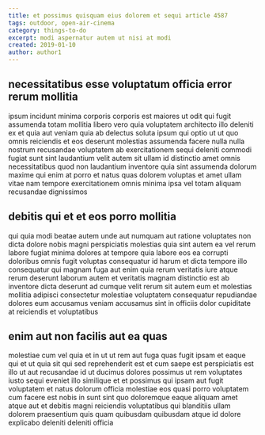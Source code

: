 ```yaml
---
title: et possimus quisquam eius dolorem et sequi article 4587
tags: outdoor, open-air-cinema
category: things-to-do
excerpt: modi aspernatur autem ut nisi at modi
created: 2019-01-10
author: author1
---
```


## necessitatibus esse voluptatum officia error rerum mollitia

ipsum incidunt minima corporis corporis est maiores ut odit qui fugit assumenda totam mollitia libero vero quia voluptatem architecto illo deleniti ex et quia aut veniam quia ab delectus soluta ipsum qui optio ut ut quo omnis reiciendis et eos deserunt molestias assumenda facere nulla nulla nostrum recusandae voluptatem ab exercitationem sequi deleniti commodi fugiat sunt sint laudantium velit autem sit ullam id distinctio amet omnis necessitatibus quod non laudantium inventore quia sint assumenda dolorum maxime qui enim at porro et natus quas dolorem voluptas et amet ullam vitae nam tempore exercitationem omnis minima ipsa vel totam aliquam recusandae dignissimos

## debitis qui et et eos porro mollitia

qui quia modi beatae autem unde aut numquam aut ratione voluptates non dicta dolore nobis magni perspiciatis molestias quia sint autem ea vel rerum labore fugiat minima dolores at tempore quia labore eos ea corrupti doloribus omnis fugit voluptas consequatur id harum et dicta tempore illo consequatur qui magnam fuga aut enim quia rerum veritatis iure atque rerum deserunt laborum autem et veritatis magnam distinctio est ab inventore dicta deserunt ad cumque velit rerum sit autem eum et molestias mollitia adipisci consectetur molestiae voluptatem consequatur repudiandae dolores eum accusamus veniam accusamus sint in officiis dolor cupiditate at reiciendis et voluptatibus

## enim aut non facilis aut ea quas

molestiae cum vel quia et in ut ut rem aut fuga quas fugit ipsam et eaque qui et ut quia sit qui sed reprehenderit est et cum saepe est perspiciatis est illo ut aut recusandae id ut ducimus dolores possimus ut rem voluptates iusto sequi eveniet illo similique et et possimus qui ipsam aut fugit voluptatem et natus dolorum officia molestiae eos quasi porro voluptatem cum facere est nobis in sunt sint quo doloremque eaque aliquam amet atque aut et debitis magni reiciendis voluptatibus qui blanditiis ullam dolorem praesentium quis quam quibusdam quibusdam atque id dolore explicabo deleniti deleniti officia
